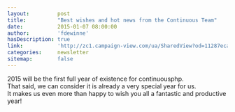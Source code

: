 ```yaml
---
layout:         post
title:          "Best wishes and hot news from the Continuous Team"
date:           2015-01-07 08:00:00
author:         'fdewinne'
hasDescription: true
link:           'http://zc1.campaign-view.com/ua/SharedView?od=11287eca5741e9&cno=11a2b0b1cb4e784&cd=1153c9e46b9d74cc'
categories:     newsletter
sitemap:        false
---
```

2015 will be the first full year of existence for continuousphp.  
That said, we can consider it is already a very special year for us.  
It makes us even more than happy to wish you all a fantastic and productive year!

<!--more-->
